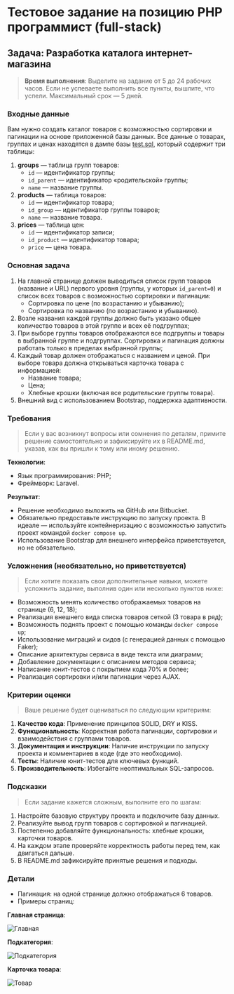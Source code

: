 # Тестовое задание на позицию PHP программист (full-stack)

## Задача: Разработка каталога интернет-магазина

> **Время выполнения**: Выделите на задание от 5 до 24 рабочих часов. Если не успеваете выполнить все пункты, вышлите, что успели. Максимальный срок — 5 дней.

### Входные данные
Вам нужно создать каталог товаров с возможностью сортировки и пагинации на основе приложенной базы данных. Все данные о товарах, группах и ценах находятся в дампе базы [test.sql](https://bitbucket.org/EquipGroupRu/php-programmist-full-stack/src/a17e5a4a18d8/test.sql), который содержит три таблицы:

1. **groups** — таблица групп товаров:
    - `id` — идентификатор группы;
    - `id_parent` — идентификатор «родительской» группы;
    - `name` — название группы.
2. **products** — таблица товаров:
    - `id` — идентификатор товара;
    - `id_group` — идентификатор группы товаров;
    - `name` — название товара.
3. **prices** — таблица цен:
    - `id` — идентификатор записи;
    - `id_product` — идентификатор товара;
    - `price` — цена товара.

### Основная задача
1. На главной странице должен выводиться список групп товаров (название и URL) первого уровня (группы, у которых `id_parent=0`) и список всех товаров с возможностью сортировки и пагинации:
     - Сортировка по цене (по возрастанию и убыванию);
     - Сортировка по названию (по возрастанию и убыванию).
2. Возле названия каждой группы должно быть указано общее количество товаров в этой группе и всех её подгруппах;
3. При выборе группы товаров отображаются все подгруппы и товары в выбранной группе и подгруппах. Сортировка и пагинация должны работать только в пределах выбранной группы;
4. Каждый товар должен отображаться с названием и ценой. При выборе товара должна открываться карточка товара с информацией:
     - Название товара;
     - Цена;
     - Хлебные крошки (включая все родительские группы товара).
5. Внешний вид с использованием Bootstrap, поддержка адаптивности.

### Требования
> Если у вас возникнут вопросы или сомнения по деталям, примите решение самостоятельно и зафиксируйте их в README.md, указав, как вы пришли к тому или иному решению.

**Технологии**:

  - Язык программирования: PHP;
  - Фреймворк: Laravel.

**Результат**:

  - Решение необходимо выложить на GitHub или Bitbucket.
  - Обязательно предоставьте инструкцию по запуску проекта. В идеале — используйте контейнеризацию с возможностью запустить проект командой `docker compose up`.
  - Использование Bootstrap для внешнего интерфейса приветствуется, но не обязательно.

### Усложнения (необязательно, но приветствуется)

> Если хотите показать свои дополнительные навыки, можете усложнить задание, выполнив один или несколько пунктов ниже:

- Возможность менять количество отображаемых товаров на странице (6, 12, 18);
- Реализация внешнего вида списка товаров сеткой (3 товара в ряд);
- Возможность поднять проект с помощью команды `docker compose up`;
- Использование миграций и сидов (с генерацией данных с помощью Faker);
- Описание архитектуры сервиса в виде текста или диаграмм;
- Добавление документации с описанием методов сервиса;
- Написание юнит-тестов с покрытием кода 70% и более;
- Реализация сортировки и/или пагинации через AJAX.

### Критерии оценки

> Ваше решение будет оцениваться по следующим критериям:

1. **Качество кода**: Применение принципов SOLID, DRY и KISS.
2. **Функциональность**: Корректная работа пагинации, сортировки и взаимодействия с группами товаров.
3. **Документация и инструкции**: Наличие инструкции по запуску проекта и комментариев в коде (где это необходимо).
4. **Тесты**: Наличие юнит-тестов для ключевых функций.
5. **Производительность**: Избегайте неоптимальных SQL-запросов.

### Подсказки

> Если задание кажется сложным, выполните его по шагам:

1. Настройте базовую структуру проекта и подключите базу данных.
2. Реализуйте вывод групп товаров с сортировкой и пагинацией.
3. Постепенно добавляйте функциональность: хлебные крошки, карточки товаров.
4. На каждом этапе проверяйте корректность работы перед тем, как двигаться дальше.
5. В README.md зафиксируйте принятые решения и подходы.

### Детали

* Пагинация: на одной странице должно отображаться 6 товаров.
* Примеры страниц:
  
**Главная страница**:

![Главная](/afc75e2a46.jpg "Главная")

**Подкатегория**:

![Подкатегория](/692d8b824f.jpg "Подкатегория")

**Карточка товара**:

![Товар](/140b96648c.jpg "Товар")